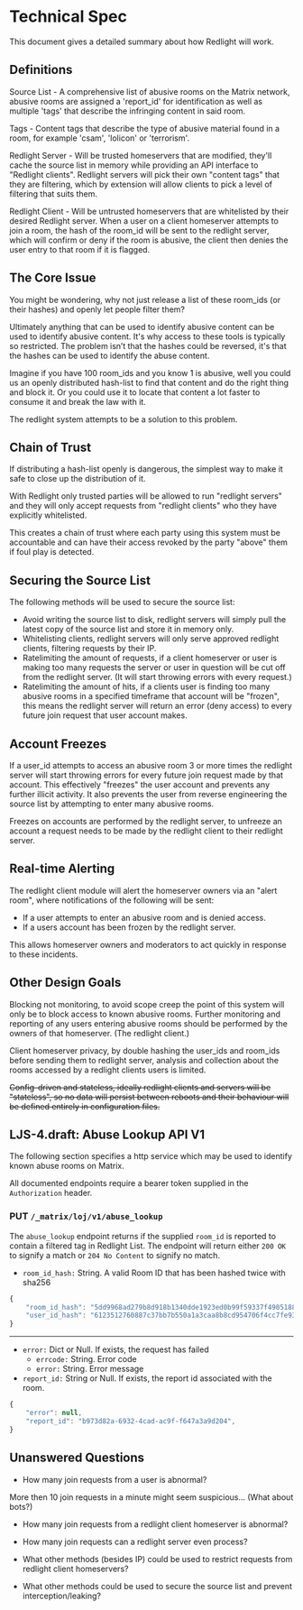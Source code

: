
# Technical Spec

This document gives a detailed summary about how Redlight will work.


## Definitions

Source List - A comprehensive list of abusive rooms on the Matrix network, abusive rooms are assigned a 'report_id' for identification as well as multiple 'tags' that describe the infringing content in said room.

Tags - Content tags that describe the type of abusive material found in a room, for example 'csam', 'lolicon' or 'terrorism'.

Redlight Server - Will be trusted homeservers that are modified, they'll cache the source list in memory while providing an API interface to "Redlight clients". Redlight servers will pick their own "content tags" that they are filtering, which by extension will allow clients to pick a level of filtering that suits them.

Redlight Client - Will be untrusted homeservers that are whitelisted by their desired Redlight server. When a user on a client homeserver attempts to join a room, the hash of the room_id will be sent to the redlight server, which will confirm or deny if the room is abusive, the client then denies the user entry to that room if it is flagged.


## The Core Issue

You might be wondering, why not just release a list of these room_ids (or their hashes) and openly let people filter them?

Ultimately anything that can be used to identify abusive content can be used to identify abusive content. It's why access to these tools is typically so restricted. The problem isn’t that the hashes could be reversed, it's that the hashes can be used to identify the abuse content.

Imagine if you have 100 room_ids and you know 1 is abusive, well you could us an openly distributed hash-list to find that content and do the right thing and block it. Or you could use it to locate that content a lot faster to consume it and break the law with it.

The redlight system attempts to be a solution to this problem.


## Chain of Trust

If distributing a hash-list openly is dangerous, the simplest way to make it safe to close up the distribution of it.

With Redlight only trusted parties will be allowed to run "redlight servers" and they will only accept requests from "redlight clients" who they have explicitly whitelisted.

This creates a chain of trust where each party using this system must be accountable and can have their access revoked by the party "above" them if foul play is detected.


## Securing the Source List

The following methods will be used to secure the source list:

- Avoid writing the source list to disk, redlight servers will simply pull the latest copy of the source list and store it in memory only.
- Whitelisting clients, redlight servers will only serve approved redlight clients, filtering requests by their IP.
- Ratelimiting the amount of requests, if a client homeserver or user is making too many requests the server or user in question will be cut off from the redlight server. (It will start throwing errors with every request.)
- Ratelimiting the amount of hits, if a clients user is finding too many abusive rooms in a specified timeframe that account will be "frozen", this means the redlight server will return an error (deny access) to every future join request that user account makes.


## Account Freezes

If a user_id attempts to access an abusive room 3 or more times the redlight server will start throwing errors for every future join request made by that account. This effectively "freezes" the user account and prevents any further illicit activity. It also prevents the user from reverse engineering the source list by attempting to enter many abusive rooms.

Freezes on accounts are performed by the redlight server, to unfreeze an account a request needs to be made by the redlight client to their redlight server.


## Real-time Alerting

The redlight client module will alert the homeserver owners via an "alert room", where notifications of the following will be sent:
- If a user attempts to enter an abusive room and is denied access.
- If a users account has been frozen by the redlight server.

This allows homeserver owners and moderators to act quickly in response to these incidents.


## Other Design Goals

Blocking not monitoring, to avoid scope creep the point of this system will only be to block access to known abusive rooms. Further monitoring and reporting of any users entering abusive rooms should be performed by the owners of that homeserver. (The redlight client.)

Client homeserver privacy, by double hashing the user_ids and room_ids before sending them to redlight server, analysis and collection about the rooms accessed by a redlight clients users is limited.

~~Config-driven and stateless, ideally redlight clients and servers will be "stateless", so no data will persist between reboots and their behaviour will be defined entirely in configuration files.~~


## LJS-4.draft: Abuse Lookup API V1

The following section specifies a http service which may be used to identify known abuse rooms on Matrix.

All documented endpoints require a bearer token supplied in the `Authorization` header.

### **PUT** `/_matrix/loj/v1/abuse_lookup`

The `abuse_lookup` endpoint returns if the supplied `room_id` is reported to contain a filtered tag in Redlight List. The endpoint will
return either `200 OK` to signify a match or `204 No Content` to signify no match.

- `room_id_hash:` String. A valid Room ID that has been hashed twice with sha256

```js
{
    "room_id_hash": "5dd9968ad279b8d918b1340dde1923ed0b99f59337f4905188955bf0f1d51d9f",
    "user_id_hash": "6123512760887c37bb7b550a1a3caa8b8cd954706f4cc7fe934cb42611132627"
}
```

---

- `error:` Dict or Null. If exists, the request has failed
  - `errcode:` String. Error code
  - `error:` String. Error message
- `report_id:` String or Null. If exists, the report id associated with the room.

```js
{
    "error": null,
    "report_id": "b973d82a-6932-4cad-ac9f-f647a3a9d204",
}
```


## Unanswered Questions

- How many join requests from a user is abnormal?

More then 10 join requests in a minute might seem suspicious... (What about bots?)

- How many join requests from a redlight client homeserver is abnormal?

- How many join requests can a redlight server even process?

- What other methods (besides IP) could be used to restrict requests from redlight client homeservers?

- What other methods could be used to secure the source list and prevent interception/leaking?
